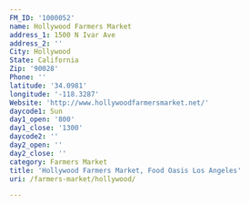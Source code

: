 ```yaml
---
FM_ID: '1000052'
name: Hollywood Farmers Market
address_1: 1500 N Ivar Ave
address_2: ''
City: Hollywood
State: California
Zip: '90028'
Phone: ''
latitude: '34.0981'
longitude: '-118.3287'
Website: 'http://www.hollywoodfarmersmarket.net/'
daycode1: Sun
day1_open: '800'
day1_close: '1300'
daycode2: ''
day2_open: ''
day2_close: ''
category: Farmers Market
title: 'Hollywood Farmers Market, Food Oasis Los Angeles'
uri: /farmers-market/hollywood/

---
```

